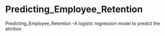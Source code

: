 # Predicting_Employee_Retention
Predicting_Employee_Retention -A logistic regression model to predict the attrition
